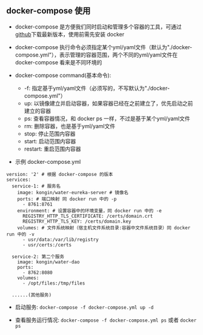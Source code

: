 ## docker-compose 使用

- docker-compose 是方便我们同时启动和管理多个容器的工具，可通过[github][1]下载最新版本，使用前需先安装 docker

- docker-compose 执行命令必须指定某个yml/yaml文件（默认为"./docker-compose.yml"），表示管理的容器范围，两个不同的yml/yaml文件在 docker-compose 看来是不同环境的

- docker-compose command(基本命令):
	- -f: 指定基于yml/yaml文件（必须写的，不写默认为"./docker-compose.yml"）
	- up: 以镜像建立并启动容器，如果容器已经在之前建立了，优先启动之前建立的容器
	- ps: 查看容器情况，和 docker ps 一样，不过是基于某个yml/yaml文件
	- rm: 删除容器，也是基于yml/yaml文件
	- stop: 停止范围内容器
	- start: 启动范围内容器
  - restart: 重启范围内容器

- 示例 docker-compose.yml
```
version: '2' # 根据 docker-compose 的版本
services:
  service-1: # 服务名
    image: kongin/water-eureka-server # 镜像名
    ports: # 端口映射 同 docker run 中的 -p
      - 8761:8761
    environment: # 设置容器中的环境变量，同 docker run 中的 -e
      REGISTRY_HTTP_TLS_CERTIFICATE: /certs/domain.crt
      REGISTRY_HTTP_TLS_KEY: /certs/domain.key
    volumes: # 文件系统映射（宿主机文件系统目录:容器中文件系统目录）同 docker run 中的 -v
      - usr/data:/var/lib/registry
      - usr/certs:/certs

  service-2: 第二个服务
    image: kongin/water-dao
    ports:
      - 8762:8080
    volumes:
      - /opt/files:/tmp/files

  ......(其他服务)
```

- 启动服务: `docker-compose -f docker-compose.yml up -d`

- 查看服务运行情况: `docker-compose -f docker-compose.yml ps` 或者 `docker ps`

[1]:https://github.com/docker/compose/releases